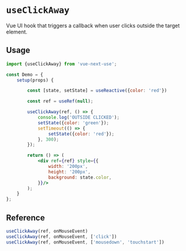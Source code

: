 # `useClickAway`

Vue UI hook that triggers a callback when user
clicks outside the target element.


## Usage

```jsx
import {useClickAway} from 'vue-next-use';

const Demo = {
    setup(props) {

        const [state, setState] = useReactive({color: 'red'})

        const ref = useRef(null);

        useClickAway(ref, () => {
            console.log('OUTSIDE CLICKED');
            setState({color: 'green'});
            setTimeout(() => {
                setState({color: 'red'});
            }, 300);
        });

        return () => (
            <div ref={ref} style={{
                width: '200px',
                height: '200px',
                background: state.color,
            }}/>
        );
    }
};
```

## Reference

```js
useClickAway(ref, onMouseEvent)
useClickAway(ref, onMouseEvent, ['click'])
useClickAway(ref, onMouseEvent, ['mousedown', 'touchstart'])
```
